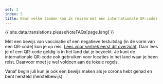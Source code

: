```yaml
---
set: 3
index: 5
title: Naar welke landen kan ik reizen met een internationale QR-code?
---
```

{{ site.data.translations.pleaseNoteFAQs[page.lang] }}

Met een bewijs van vaccinatie of een negatieve testuitslag (in de vorm van een QR-code) kun je op reis. <a href="https://www.nederlandwereldwijd.nl/reizen-naar-het-buitenland" rel="noopener noreferrer" target="_blank">Lees voor vertrek eerst dit overzicht</a>. Daar lees je of een QR-code geldig is in het land dat je bezoekt. Je kunt de internationale QR-code ook gebruiken voor locaties in het land waar je heen reist. Daarvoor moet je wel voldoen aan de lokale regels. 

Vanaf begin juli kun je ook een bewijs maken als je corona hebt gehad en bent hersteld (herstelbewijs).

